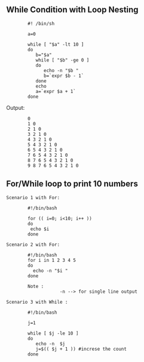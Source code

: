 ## While Condition with Loop Nesting

            #! /bin/sh

            a=0

            while [ "$a" -lt 10 ]
            do 
               b="$a"
               while [ "$b" -ge 0 ]
               do
                  echo -n "$b "
                  b=`expr $b - 1`
               done
               echo
               a=`expr $a + 1`
            done
            
 Output: 
 
            0 
            1 0 
            2 1 0 
            3 2 1 0 
            4 3 2 1 0 
            5 4 3 2 1 0 
            6 5 4 3 2 1 0 
            7 6 5 4 3 2 1 0 
            8 7 6 5 4 3 2 1 0 
            9 8 7 6 5 4 3 2 1 0



## For/While loop to print 10 numbers

    Scenario 1 with For:
    
            #!/bin/bash

            for (( i=0; i<10; i++ ))
            do
             echo $i
            done
            
    Scenario 2 with For:
    
            #!/bin/bash
            for i in 1 2 3 4 5
            do
              echo -n "$i "
            done
            
            Note : 
                        -n --> for single line output
                        
    Scenario 3 with While : 
    
            #!/bin/bash

            j=1

            while [ $j -le 10 ]
            do
               echo -n  $j
               j=$(( $j + 1 )) #increse the count
            done
            
            
            
         
